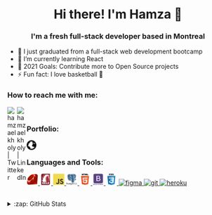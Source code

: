 
<h1 align="center">Hi there! I'm Hamza 👋</h1>
<h3 align="center">I'm a fresh full-stack developer based in Montreal</h3>

- 🔭 I just graduated from a full-stack web development bootcamp
- 🌱 I’m currently learning React
- 🥅 2021 Goals: Contribute more to Open Source projects
- ⚡ Fun fact: I love basketball 🏀

### How to reach me with me:

[<img align="left" alt="hamzaelkholy | Twitter" width="22px" src="https://cdn.jsdelivr.net/npm/simple-icons@v3/icons/twitter.svg" />][twitter]
[<img align="left" alt="hamzaelkholy | LinkedIn" width="22px" src="https://cdn.jsdelivr.net/npm/simple-icons@v3/icons/linkedin.svg" />][linkedin]

<br />

### Portfolio:

[<img align="left" alt="hamzaelkholy" width="22px" src="https://raw.githubusercontent.com/iconic/open-iconic/master/svg/globe.svg" />][portfolio]

<br />

### Languages and Tools:


<p align="left"> 
<a href="https://www.ruby-lang.org/en/" target="_blank"> <img src="https://raw.githubusercontent.com/devicons/devicon/master/icons/ruby/ruby-original.svg" alt="ruby" width="26" height="26"/> </a> 
<a href="https://rubyonrails.org" target="_blank"> <img src="https://raw.githubusercontent.com/devicons/devicon/master/icons/rails/rails-original-wordmark.svg" alt="rails" width="26" height="26"/> </a> 
<a href="https://developer.mozilla.org/en-US/docs/Web/JavaScript" target="_blank"> <img src="https://raw.githubusercontent.com/devicons/devicon/master/icons/javascript/javascript-original.svg" alt="javascript" width="26" height="26"/> </a> 
<a href="https://www.postgresql.org" target="_blank"> <img src="https://raw.githubusercontent.com/devicons/devicon/master/icons/postgresql/postgresql-original-wordmark.svg" alt="postgresql" width="26" height="26"/> </a> 
<a href="https://www.w3.org/html/" target="_blank"> <img src="https://raw.githubusercontent.com/devicons/devicon/master/icons/html5/html5-original-wordmark.svg" alt="html5" width="26" height="26"/> </a> 
<a href="https://getbootstrap.com" target="_blank"> <img src="https://raw.githubusercontent.com/devicons/devicon/master/icons/bootstrap/bootstrap-plain-wordmark.svg" alt="bootstrap" width="26" height="26"/> </a> 
<a href="https://www.w3schools.com/css/" target="_blank"> <img src="https://raw.githubusercontent.com/devicons/devicon/master/icons/css3/css3-original-wordmark.svg" alt="css3" width="26" height="26"/> </a> 
<a href="https://www.figma.com/" target="_blank"> <img src="https://www.vectorlogo.zone/logos/figma/figma-icon.svg" alt="figma" width="26" height="26"/> </a> 
<a href="https://git-scm.com/" target="_blank"> <img src="https://www.vectorlogo.zone/logos/git-scm/git-scm-icon.svg" alt="git" width="26" height="26"/> </a> 
<a href="https://heroku.com" target="_blank"> <img src="https://www.vectorlogo.zone/logos/heroku/heroku-icon.svg" alt="heroku" width="26" height="26"/> </a> 
</p>

<br />

<details>
  <summary>:zap: GitHub Stats</summary>

  <img align="left" alt="Hamza's GitHub Stats" src="https://github-readme-stats.vercel.app/api?username=hamzaelkholy&show_icons=true&hide_border=true" />
  <br />
  < !<img align="left" src="https://github-readme-stats.vercel.app/api/top-langs?username=hamzaelkholy&show_icons=true&locale=en&layout=compact" alt="hamzaelkholy" /> >

</details>


[portfolio]: https://troopl.com/hamza
[twitter]: https://twitter.com/hamzawy24?lang=en
[linkedin]: https://www.linkedin.com/in/hamza-el-kholy/
